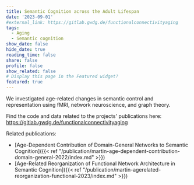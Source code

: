 ```yaml
---
title: Semantic Cognition across the Adult Lifespan
date: '2023-09-01'
#external_link: https://gitlab.gwdg.de/functionalconnectivityaging
tags:
  - Aging
  - Semantic cognition
show_date: false
hide_date: true
reading_time: false
share: false
profile: false
show_related: false
# Display this page in the Featured widget?
featured: true
---
```


We investigated age-related changes in semantic control and representation using fMRI, network neuroscience, and graph theory.

Find the code and data related to the projects' publications here: https://gitlab.gwdg.de/functionalconnectivityaging

Related publications:
- [Age-Dependent Contribution of Domain-General Networks to Semantic Cognition]({{< ref "/publication/martin-age-dependent-contribution-domain-general-2022/index.md" >}})
- [Age-Related Reorganization of Functional Network Architecture in Semantic Cognition]({{< ref "/publication/martin-agerelated-reorganization-functional-2023/index.md" >}})

<!--more-->
